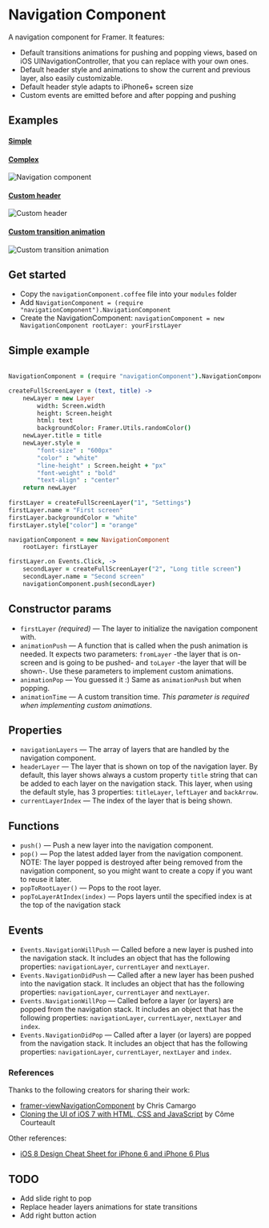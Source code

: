 # Navigation Component

A navigation component for Framer. It features:

- Default transitions animations for pushing and popping views, based on iOS UINavigationController, that you can replace with your own ones.
- Default header style and animations to show the current and previous layer, also easily customizable.
- Default header style adapts to iPhone6+ screen size
- Custom events are emitted before and after popping and pushing

## Examples

#### [Simple](http://share.framerjs.com/atdu7phom7cz/)
#### [Complex](http://share.framerjs.com/5bb4btk491ux/)
![Navigation component](navigationComponentComplex.framer/images/demo.gif)
#### [Custom header](http://share.framerjs.com/r6k5788vlyds/)
![Custom header](navigationComponentCustomHeader.framer/images/demo.gif)
#### [Custom transition animation](http://share.framerjs.com/c7e89e4wnvu0/)
![Custom transition animation](navigationComponentCustomAnimation.framer/images/demo.gif)

## Get started

- Copy the `navigationComponent.coffee` file into your `modules` folder
- Add `NavigationComponent = (require "navigationComponent").NavigationComponent`
- Create the NavigationComponent: `navigationComponent = new NavigationComponent
	rootLayer: yourFirstLayer`

## Simple example

```coffee
	
NavigationComponent = (require "navigationComponent").NavigationComponent

createFullScreenLayer = (text, title) ->
	newLayer = new Layer
		width: Screen.width
		height: Screen.height
		html: text
		backgroundColor: Framer.Utils.randomColor()
	newLayer.title = title
	newLayer.style =
		"font-size" : "600px"
		"color" : "white"
		"line-height" : Screen.height + "px"
		"font-weight" : "bold"
		"text-align" : "center"
	return newLayer
	
firstLayer = createFullScreenLayer("1", "Settings")
firstLayer.name = "First screen"
firstLayer.backgroundColor = "white"
firstLayer.style["color"] = "orange"

navigationComponent = new NavigationComponent
	rootLayer: firstLayer

firstLayer.on Events.Click, ->
	secondLayer = createFullScreenLayer("2", "Long title screen")
	secondLayer.name = "Second screen"
	navigationComponent.push(secondLayer)

```

## Constructor params

- `firstLayer` *(required)* — The layer to initialize the navigation component with.
- `animationPush` — A function that is called when the push animation is needed. It expects two parameters: `fromLayer` -the layer that is on-screen and is going to be pushed- and `toLayer` -the layer that will be shown-. Use these parameters to implement custom animations.
- `animationPop` — You guessed it :) Same as `animationPush` but when popping.
- `animationTime` — A custom transition time. *This parameter is required when implementing custom animations*.

## Properties

- `navigationLayers` — The array of layers that are handled by the navigation component.
- `headerLayer` — The layer that is shown on top of the navigation layer. By default, this layer shows always a custom property `title` string that can be added to each layer on the navigation stack. This layer, when using the default style, has 3 properties: `titleLayer`, `leftLayer` and `backArrow`.
- `currentLayerIndex` — The index of the layer that is being shown.

## Functions

- `push()` — Push a new layer into the navigation component.
- `pop()` — Pop the latest added layer from the navigation component. NOTE: The layer popped is destroyed after being removed from the navigation component, so you might want to create a copy if you want to reuse it later.
- `popToRootLayer()` — Pops to the root layer.
- `popToLayerAtIndex(index)` — Pops layers until the specified index is at the top of the navigation stack

## Events

- `Events.NavigationWillPush` — Called before a new layer is pushed into the navigation stack. It includes an object that has the following properties: `navigationLayer`, `currentLayer` and `nextLayer`.
- `Events.NavigationDidPush` — Called after a new layer has been pushed into the navigation stack. It includes an object that has the following properties: `navigationLayer`, `currentLayer` and `nextLayer`.
- `Events.NavigationWillPop` — Called before a layer (or layers) are popped from the navigation stack. It includes an object that has the following properties: `navigationLayer`, `currentLayer`, `nextLayer` and `index`.
- `Events.NavigationDidPop` — Called after a layer (or layers) are popped from the navigation stack. It includes an object that has the following properties: `navigationLayer`, `currentLayer`, `nextLayer` and `index`.

### References

Thanks to the following creators for sharing their work:

- [framer-viewNavigationComponent](https://github.com/chriscamargo/framer-viewNavigationComponent) by Chris Camargo
- [Cloning the UI of iOS 7 with HTML, CSS and JavaScript](http://come.ninja/2013/cloning-the-ui-of-ios-7-with-html-css-and-javascript/) by Côme Courteault

Other references: 

- [iOS 8 Design Cheat Sheet for iPhone 6 and iPhone 6 Plus](http://click-labs.com/ios-8-design-cheat-sheet-and-free-iphone6plus-gui-psd/)

## TODO

- Add slide right to pop
- Replace header layers animations for state transitions
- Add right button action